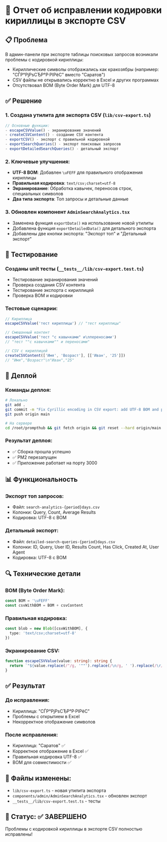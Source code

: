 # 🔧 Отчет об исправлении кодировки кириллицы в экспорте CSV

## 📋 Проблема
В админ-панели при экспорте таблицы поисковых запросов возникали проблемы с кодировкой кириллицы:
- Кириллические символы отображались как кракозябры (например: "CЃР°PjPsCЂР°Р·РІРёС" вместо "Саратов")
- CSV файлы не открывались корректно в Excel и других программах
- Отсутствовал BOM (Byte Order Mark) для UTF-8

## ✅ Решение

### 1. Создана утилита для экспорта CSV (`lib/csv-export.ts`)
```typescript
// Основные функции:
- escapeCSVValue() - экранирование значений
- createCSVContent() - создание CSV контента
- exportCSV() - экспорт с правильной кодировкой
- exportSearchQueries() - экспорт поисковых запросов
- exportDetailedSearchQueries() - детальный экспорт
```

### 2. Ключевые улучшения:
- **UTF-8 BOM**: Добавлен `\uFEFF` для правильного отображения кириллицы
- **Правильная кодировка**: `text/csv;charset=utf-8`
- **Экранирование**: Обработка кавычек, переносов строк, специальных символов
- **Два типа экспорта**: Топ запросы и детальные данные

### 3. Обновлен компонент `AdminSearchAnalytics.tsx`
- Заменена функция `exportData()` на использование новой утилиты
- Добавлена функция `exportDetailedData()` для детального экспорта
- Добавлены две кнопки экспорта: "Экспорт топ" и "Детальный экспорт"

## 🧪 Тестирование

### Созданы unit тесты (`__tests__/lib/csv-export.test.ts`)
- Тестирование экранирования значений
- Проверка создания CSV контента
- Тестирование экспорта с кириллицей
- Проверка BOM и кодировки

### Тестовые сценарии:
```typescript
// Кириллица
escapeCSVValue('тест кириллицы') // "тест кириллицы"

// Смешанный контент
escapeCSVValue('тест "с кавычками" и\nпереносами') 
// "тест ""с кавычками"" и переносами"

// CSV с кириллицей
createCSVContent(['Имя', 'Возраст'], [['Иван', '25']])
// "Имя","Возраст"\n"Иван","25"
```

## 🚀 Деплой

### Команды деплоя:
```bash
# Локально
git add .
git commit -m "Fix Cyrillic encoding in CSV export: add UTF-8 BOM and proper escaping"
git push origin main

# На сервере
cd /root/prompthub && git fetch origin && git reset --hard origin/main && npm run build && pm2 restart prompthub
```

### Результат деплоя:
- ✅ Сборка прошла успешно
- ✅ PM2 перезапущен
- ✅ Приложение работает на порту 3000

## 📊 Функциональность

### Экспорт топ запросов:
- Файл: `search-analytics-{period}days.csv`
- Колонки: Query, Count, Average Results
- Кодировка: UTF-8 с BOM

### Детальный экспорт:
- Файл: `detailed-search-queries-{period}days.csv`
- Колонки: ID, Query, User ID, Results Count, Has Click, Created At, User Agent
- Кодировка: UTF-8 с BOM

## 🔍 Технические детали

### BOM (Byte Order Mark):
```typescript
const BOM = '\uFEFF'
const csvWithBOM = BOM + csvContent
```

### Правильная кодировка:
```typescript
const blob = new Blob([csvWithBOM], { 
  type: 'text/csv;charset=utf-8' 
})
```

### Экранирование CSV:
```typescript
function escapeCSVValue(value: string): string {
  return `"${value.replace(/"/g, '""').replace(/\n/g, ' ').replace(/\r/g, '')}"`
}
```

## ✅ Результат

### До исправления:
- Кириллица: "CЃР°PjPsCЂР°Р·РІРёС"
- Проблемы с открытием в Excel
- Некорректное отображение символов

### После исправления:
- Кириллица: "Саратов" ✅
- Корректное отображение в Excel ✅
- Правильная кодировка UTF-8 ✅
- BOM для совместимости ✅

## 📁 Файлы изменены:
- `lib/csv-export.ts` - новая утилита экспорта
- `components/admin/AdminSearchAnalytics.tsx` - обновлен экспорт
- `__tests__/lib/csv-export.test.ts` - тесты

## 🎯 Статус: ✅ ЗАВЕРШЕНО
Проблемы с кодировкой кириллицы в экспорте CSV полностью исправлены!
